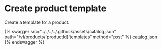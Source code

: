 # Create product template

Create a template for a product.

{% swagger src="../../../../.gitbook/assets/catalog.json" path="/v1/products/{productId}/templates" method="post" %}
[catalog.json](../../../../.gitbook/assets/catalog.json)
{% endswagger %}

